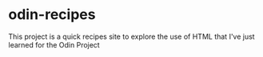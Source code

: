 # odin-recipes
This project is a quick recipes site to explore the use of HTML that I've just learned for the Odin Project
